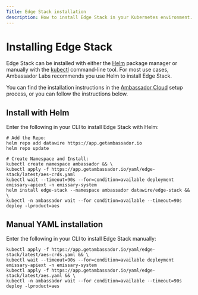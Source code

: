 ```yaml
---
Title: Edge Stack installation
description: How to install Edge Stack in your Kubernetes environment.
---
```


# Installing Edge Stack

Edge Stack can be installed with either the [Helm](https://helm.sh) package manager or manually with the [kubectl](https://kubernetes.io/docs/tasks/tools/) command-line tool. For most use cases, Ambassador Labs recommends you use Helm to install Edge Stack.

You can find the installation instructions in the [Ambassador Cloud](https://app.getambassador.io/) setup process, or you can follow the instructions below.

## Install with Helm

Enter the following in your CLI to install Edge Stack with Helm:

```
# Add the Repo:
helm repo add datawire https://app.getambassador.io
helm repo update
 
# Create Namespace and Install:
kubectl create namespace ambassador && \
kubectl apply -f https://app.getambassador.io/yaml/edge-stack/latest/aes-crds.yaml
kubectl wait --timeout=90s --for=condition=available deployment emissary-apiext -n emissary-system
helm install edge-stack --namespace ambassador datawire/edge-stack && \
kubectl -n ambassador wait --for condition=available --timeout=90s deploy -lproduct=aes
```

## Manual YAML installation 

Enter the following in your CLI to install Edge Stack manually:

```
kubectl apply -f https://app.getambassador.io/yaml/edge-stack/latest/aes-crds.yaml && \
kubectl wait --timeout=90s --for=condition=available deployment emissary-apiext -n emissary-system
kubectl apply -f https://app.getambassador.io/yaml/edge-stack/latest/aes.yaml && \
kubectl -n ambassador wait --for condition=available --timeout=90s deploy -lproduct=aes
```
